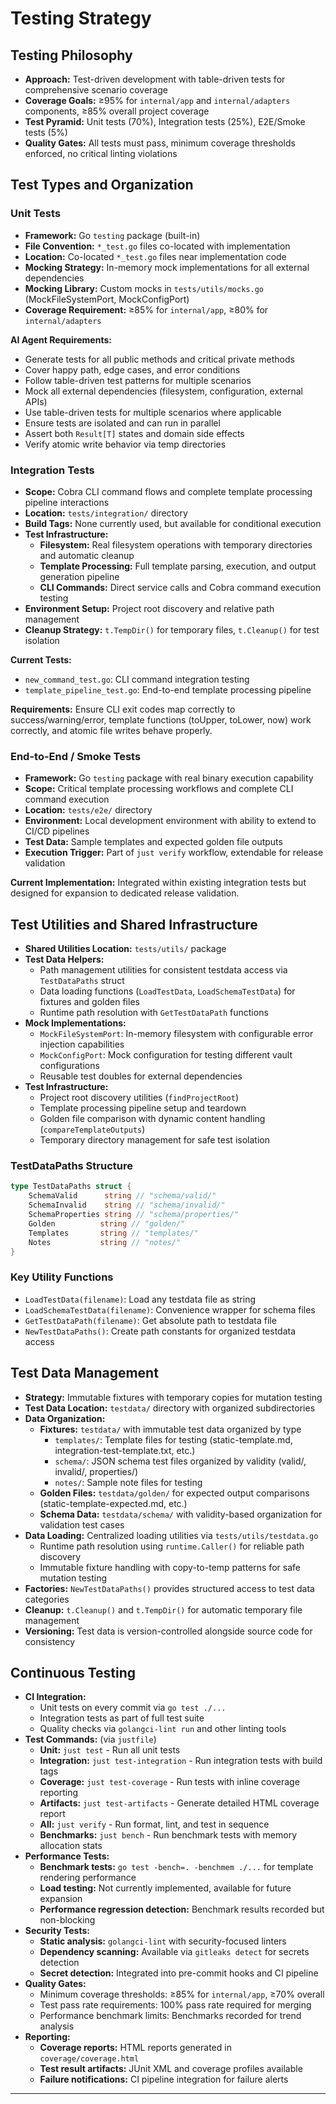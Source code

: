 # Testing Strategy

## Testing Philosophy

- **Approach:** Test-driven development with table-driven tests for comprehensive scenario coverage
- **Coverage Goals:** ≥95% for `internal/app` and `internal/adapters` components, ≥85% overall project coverage
- **Test Pyramid:** Unit tests (70%), Integration tests (25%), E2E/Smoke tests (5%)
- **Quality Gates:** All tests must pass, minimum coverage thresholds enforced, no critical linting violations

## Test Types and Organization

### Unit Tests

- **Framework:** Go `testing` package (built-in)
- **File Convention:** `*_test.go` files co-located with implementation
- **Location:** Co-located `*_test.go` files near implementation code
- **Mocking Strategy:** In-memory mock implementations for all external dependencies
- **Mocking Library:** Custom mocks in `tests/utils/mocks.go` (MockFileSystemPort, MockConfigPort)
- **Coverage Requirement:** ≥85% for `internal/app`, ≥80% for `internal/adapters`

**AI Agent Requirements:**
- Generate tests for all public methods and critical private methods
- Cover happy path, edge cases, and error conditions
- Follow table-driven test patterns for multiple scenarios
- Mock all external dependencies (filesystem, configuration, external APIs)
- Use table-driven tests for multiple scenarios where applicable
- Ensure tests are isolated and can run in parallel
- Assert both `Result[T]` states and domain side effects
- Verify atomic write behavior via temp directories

### Integration Tests

- **Scope:** Cobra CLI command flows and complete template processing pipeline interactions
- **Location:** `tests/integration/` directory
- **Build Tags:** None currently used, but available for conditional execution
- **Test Infrastructure:**
  - **Filesystem:** Real filesystem operations with temporary directories and automatic cleanup
  - **Template Processing:** Full template parsing, execution, and output generation pipeline
  - **CLI Commands:** Direct service calls and Cobra command execution testing
- **Environment Setup:** Project root discovery and relative path management
- **Cleanup Strategy:** `t.TempDir()` for temporary files, `t.Cleanup()` for test isolation

**Current Tests:**
- `new_command_test.go`: CLI command integration testing
- `template_pipeline_test.go`: End-to-end template processing pipeline

**Requirements:** Ensure CLI exit codes map correctly to success/warning/error, template functions (toUpper, toLower, now) work correctly, and atomic file writes behave properly.

### End-to-End / Smoke Tests

- **Framework:** Go `testing` package with real binary execution capability
- **Scope:** Critical template processing workflows and complete CLI command execution
- **Location:** `tests/e2e/` directory
- **Environment:** Local development environment with ability to extend to CI/CD pipelines
- **Test Data:** Sample templates and expected golden file outputs
- **Execution Trigger:** Part of `just verify` workflow, extendable for release validation

**Current Implementation:** Integrated within existing integration tests but designed for expansion to dedicated release validation.

## Test Utilities and Shared Infrastructure

- **Shared Utilities Location:** `tests/utils/` package
- **Test Data Helpers:**
  - Path management utilities for consistent testdata access via `TestDataPaths` struct
  - Data loading functions (`LoadTestData`, `LoadSchemaTestData`) for fixtures and golden files
  - Runtime path resolution with `GetTestDataPath` functions
- **Mock Implementations:**
  - `MockFileSystemPort`: In-memory filesystem with configurable error injection capabilities
  - `MockConfigPort`: Mock configuration for testing different vault configurations
  - Reusable test doubles for external dependencies
- **Test Infrastructure:**
  - Project root discovery utilities (`findProjectRoot`)
  - Template processing pipeline setup and teardown
  - Golden file comparison with dynamic content handling (`compareTemplateOutputs`)
  - Temporary directory management for safe test isolation

### TestDataPaths Structure
```go
type TestDataPaths struct {
    SchemaValid      string // "schema/valid/"
    SchemaInvalid    string // "schema/invalid/"
    SchemaProperties string // "schema/properties/"
    Golden          string // "golden/"
    Templates       string // "templates/"
    Notes           string // "notes/"
}
```

### Key Utility Functions
- `LoadTestData(filename)`: Load any testdata file as string
- `LoadSchemaTestData(filename)`: Convenience wrapper for schema files
- `GetTestDataPath(filename)`: Get absolute path to testdata file
- `NewTestDataPaths()`: Create path constants for organized testdata access

## Test Data Management

- **Strategy:** Immutable fixtures with temporary copies for mutation testing
- **Test Data Location:** `testdata/` directory with organized subdirectories
- **Data Organization:**
  - **Fixtures:** `testdata/` with immutable test data organized by type
    - `templates/`: Template files for testing (static-template.md, integration-test-template.txt, etc.)
    - `schema/`: JSON schema test files organized by validity (valid/, invalid/, properties/)
    - `notes/`: Sample note files for testing
  - **Golden Files:** `testdata/golden/` for expected output comparisons (static-template-expected.md, etc.)
  - **Schema Data:** `testdata/schema/` with validity-based organization for validation test cases
- **Data Loading:** Centralized loading utilities via `tests/utils/testdata.go`
  - Runtime path resolution using `runtime.Caller()` for reliable path discovery
  - Immutable fixture handling with copy-to-temp patterns for safe mutation testing
- **Factories:** `NewTestDataPaths()` provides structured access to test data categories
- **Cleanup:** `t.Cleanup()` and `t.TempDir()` for automatic temporary file management
- **Versioning:** Test data is version-controlled alongside source code for consistency

## Continuous Testing

- **CI Integration:**
  - Unit tests on every commit via `go test ./...`
  - Integration tests as part of full test suite
  - Quality checks via `golangci-lint run` and other linting tools
- **Test Commands:** (via `justfile`)
  - **Unit:** `just test` - Run all unit tests
  - **Integration:** `just test-integration` - Run integration tests with build tags
  - **Coverage:** `just test-coverage` - Run tests with inline coverage reporting
  - **Artifacts:** `just test-artifacts` - Generate detailed HTML coverage report
  - **All:** `just verify` - Run format, lint, and test in sequence
  - **Benchmarks:** `just bench` - Run benchmark tests with memory allocation stats
- **Performance Tests:**
  - **Benchmark tests:** `go test -bench=. -benchmem ./...` for template rendering performance
  - **Load testing:** Not currently implemented, available for future expansion
  - **Performance regression detection:** Benchmark results recorded but non-blocking
- **Security Tests:**
  - **Static analysis:** `golangci-lint` with security-focused linters
  - **Dependency scanning:** Available via `gitleaks detect` for secrets detection
  - **Secret detection:** Integrated into pre-commit hooks and CI pipeline
- **Quality Gates:**
  - Minimum coverage thresholds: ≥85% for `internal/app`, ≥70% overall
  - Test pass rate requirements: 100% pass rate required for merging
  - Performance benchmark limits: Benchmarks recorded for trend analysis
- **Reporting:**
  - **Coverage reports:** HTML reports generated in `coverage/coverage.html`
  - **Test result artifacts:** JUnit XML and coverage profiles available
  - **Failure notifications:** CI pipeline integration for failure alerts

---
